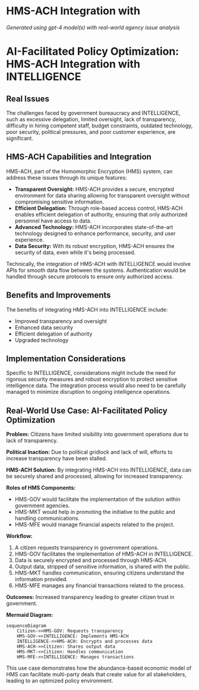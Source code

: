 # HMS-ACH Integration with 

*Generated using gpt-4 model(s) with real-world agency issue analysis*

# AI-Facilitated Policy Optimization: HMS-ACH Integration with INTELLIGENCE

## Real Issues

The challenges faced by government bureaucracy and INTELLIGENCE, such as excessive delegation, limited oversight, lack of transparency, difficulty in hiring competent staff, budget constraints, outdated technology, poor security, political pressures, and poor customer experience, are significant. 

## HMS-ACH Capabilities and Integration

HMS-ACH, part of the Homomorphic Encryption (HMS) system, can address these issues through its unique features:

- **Transparent Oversight:** HMS-ACH provides a secure, encrypted environment for data sharing allowing for transparent oversight without compromising sensitive information. 
- **Efficient Delegation:** Through role-based access control, HMS-ACH enables efficient delegation of authority, ensuring that only authorized personnel have access to data.
- **Advanced Technology:** HMS-ACH incorporates state-of-the-art technology designed to enhance performance, security, and user experience.
- **Data Security:** With its robust encryption, HMS-ACH ensures the security of data, even while it's being processed.

Technically, the integration of HMS-ACH with INTELLIGENCE would involve APIs for smooth data flow between the systems. Authentication would be handled through secure protocols to ensure only authorized access. 

## Benefits and Improvements

The benefits of integrating HMS-ACH into INTELLIGENCE include:

- Improved transparency and oversight
- Enhanced data security
- Efficient delegation of authority
- Upgraded technology

## Implementation Considerations

Specific to INTELLIGENCE, considerations might include the need for rigorous security measures and robust encryption to protect sensitive intelligence data. The integration process would also need to be carefully managed to minimize disruption to ongoing intelligence operations.

## Real-World Use Case: AI-Facilitated Policy Optimization

**Problem:** Citizens have limited visibility into government operations due to lack of transparency.

**Political Inaction:** Due to political gridlock and lack of will, efforts to increase transparency have been stalled.

**HMS-ACH Solution:** By integrating HMS-ACH into INTELLIGENCE, data can be securely shared and processed, allowing for increased transparency. 

**Roles of HMS Components:** 

- HMS-GOV would facilitate the implementation of the solution within government agencies.
- HMS-MKT would help in promoting the initiative to the public and handling communications.
- HMS-MFE would manage financial aspects related to the project.

**Workflow:** 

1. A citizen requests transparency in government operations.
2. HMS-GOV facilitates the implementation of HMS-ACH in INTELLIGENCE.
3. Data is securely encrypted and processed through HMS-ACH.
4. Output data, stripped of sensitive information, is shared with the public.
5. HMS-MKT handles communication, ensuring citizens understand the information provided.
6. HMS-MFE manages any financial transactions related to the process.

**Outcomes:** Increased transparency leading to greater citizen trust in government.

**Mermaid Diagram:**

```mermaid
sequenceDiagram
    Citizen->>HMS-GOV: Requests transparency
    HMS-GOV->>INTELLIGENCE: Implements HMS-ACH
    INTELLIGENCE->>HMS-ACH: Encrypts and processes data
    HMS-ACH->>Citizen: Shares output data
    HMS-MKT->>Citizen: Handles communication
    HMS-MFE->>INTELLIGENCE: Manages transactions
```

This use case demonstrates how the abundance-based economic model of HMS can facilitate multi-party deals that create value for all stakeholders, leading to an optimized policy environment.